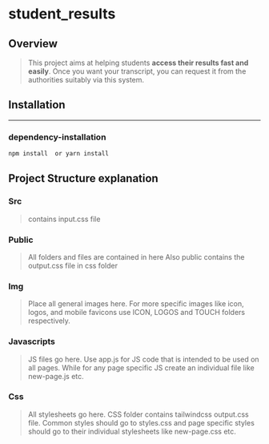 # student_results

## Overview

> This project aims at helping students **access their results fast and easily**.
> Once you want your transcript, you can request it from the authorities suitably via this system.

## Installation
---
### dependency-installation
```bash
npm install  or yarn install
```

## Project Structure explanation

### Src

> contains input.css file

### Public

> All folders and files are contained in here
> Also public contains the output.css file in css folder

### Img

> Place all general images here. For more specific images like icon, logos, and mobile favicons use ICON, LOGOS and TOUCH folders respectively.

### Javascripts

> JS files go here. Use app.js for JS code that is intended to be used on all pages. While for any page specific JS create an individual file like new-page.js etc.

### Css

> All stylesheets go here. CSS folder contains tailwindcss output.css file. Common styles should go to styles.css and page specific styles should go to their individual stylesheets like new-page.css etc.

